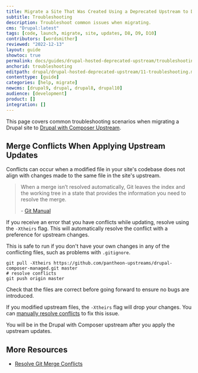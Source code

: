 ```yaml
---
title: Migrate a Site That Was Created Using a Deprecated Upstream to Drupal:latest
subtitle: Troubleshooting
description: Troubleshoot common issues when migrating.
cms: "Drupal:latest"
tags: [code, launch, migrate, site, updates, D8, D9, D10]
contributors: [wordsmither]
reviewed: "2022-12-13"
layout: guide
showtoc: true
permalink: docs/guides/drupal-hosted-deprecated-upstream/troubleshooting
anchorid: troubleshooting
editpath: drupal/drupal-hosted-deprecated-upstream/11-troubleshooting.md
contenttype: [guide]
categories: [help, migrate]
newcms: [drupal9, drupal, drupal8, drupal10]
audience: [development]
product: []
integration: []
---
```


This page covers common troubleshooting scenarios when migrating a Drupal site to [Drupal with Composer Upstream](/guides/integrated-composer#get-started-with-integrated-composer).

## Merge Conflicts When Applying Upstream Updates

Conflicts can occur when a modified file in your site's codebase does not align with changes made to the same file in the site's upstream.

> When a merge isn’t resolved automatically, Git leaves the index and the working tree in a state that provides the information you need to resolve the merge.
>
> \- [Git Manual](https://www.kernel.org/pub/software/scm/git/docs/)

If you receive an error that you have conflicts while updating, resolve using the `-Xtheirs` flag. This will automatically resolve the conflict with a preference for upstream changes.

This is safe to run if you don't have your own changes in any of the conflicting files, such as problems with `.gitignore`.

```bash{promptUser: user}
git pull -Xtheirs https://github.com/pantheon-upstreams/drupal-composer-managed.git master
# resolve conflicts
git push origin master
```

Check that the files are correct before going forward to ensure no bugs are introduced.

If you modified upstream files, the `-Xtheirs` flag will drop your changes. You can [manually resolve conflicts](/guides/git/resolve-merge-conflicts#manually-resolve-conflicts) to fix this issue.

You will be in the Drupal with Composer upstream after you apply the upstream updates.

## More Resources

- [Resolve Git Merge Conflicts](/guides/git/resolve-merge-conflicts)
